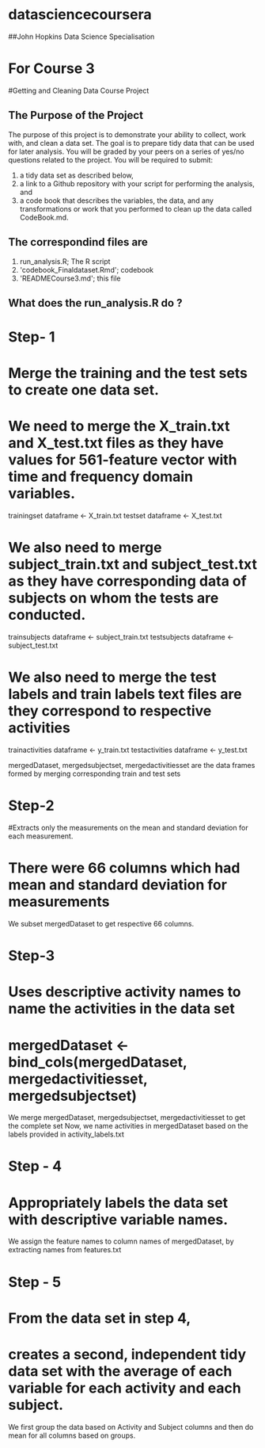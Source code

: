 # datasciencecoursera
##John Hopkins Data Science Specialisation
# For Course 3 

#Getting and Cleaning Data Course Project

## The Purpose of the Project

The purpose of this project is to demonstrate your ability to collect, work with, and clean a data set. The goal is to prepare tidy data that can be used for later analysis. You will be graded by your peers on a series of yes/no questions related to the project. You will be required to submit: 
  1) a tidy data set as described below, 
  2) a link to a Github repository with your script for performing the analysis, and 
  3) a code book that describes the variables, the data, and any transformations or work that you performed to clean       up the data called CodeBook.md.
  
## The correspondind files are
  1) run_analysis.R; The R script
  2) 'codebook_Finaldataset.Rmd'; codebook
  3) 'READMECourse3.md'; this file
  
## What does the run_analysis.R do ?

# Step- 1
# Merge the training and the test sets to create one data set.

# We need to merge the X_train.txt and X_test.txt files as they have values for 561-feature vector with time and frequency domain variables.
trainingset dataframe <-  X_train.txt
testset dataframe <-  X_test.txt

# We also need to merge subject_train.txt and subject_test.txt as they have corresponding data of subjects on whom the tests are conducted.
trainsubjects dataframe <- subject_train.txt
testsubjects dataframe <- subject_test.txt

# We also need to merge the test labels and train labels text files are they correspond to respective activities
trainactivities dataframe <- y_train.txt
testactivities dataframe <- y_test.txt

mergedDataset, mergedsubjectset, mergedactivitiesset are the data frames formed by merging corresponding train and test sets

# Step-2

#Extracts only the measurements on the mean and standard deviation for each measurement. 
# There were 66 columns which had mean and standard deviation for measurements

We subset mergedDataset to get respective 66 columns.

# Step-3
# Uses descriptive activity names to name the activities in the data set

# mergedDataset <- bind_cols(mergedDataset, mergedactivitiesset, mergedsubjectset)
We merge mergedDataset, mergedsubjectset, mergedactivitiesset to get the complete set
Now, we name activities in mergedDataset based on the labels provided in activity_labels.txt

# Step - 4
# Appropriately labels the data set with descriptive variable names. 

We assign the feature names to column names of mergedDataset, by extracting names from features.txt

# Step - 5
# From the data set in step 4, 
# creates a second, independent tidy data set with the average of each variable for each activity and each subject.

We first group the data based on Activity and Subject columns and then do mean for all columns based on groups.
